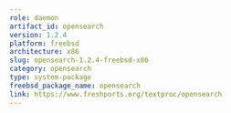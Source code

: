 ```yaml
---
role: daemon
artifact_id: opensearch
version: 1.2.4
platform: freebsd
architecture: x86
slug: opensearch-1.2.4-freebsd-x86
category: opensearch
type: system-package
freebsd_package_name: opensearch
link: https://www.freshports.org/textproc/opensearch
---
```

